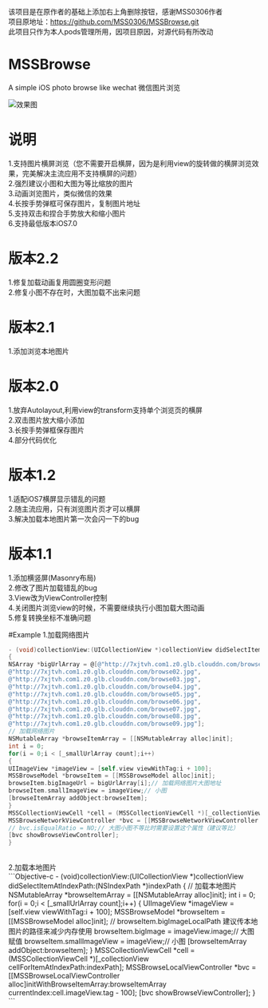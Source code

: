 该项目是在原作者的基础上添加右上角删除按钮，感谢MSS0306作者<br/>
项目原地址：https://github.com/MSS0306/MSSBrowse.git<br/>
此项目只作为本人pods管理所用，因项目原因，对源代码有所改动<br/>

# MSSBrowse
A simple iOS photo browse like wechat 微信图片浏览

![效果图](https://raw.githubusercontent.com/MSS0306/MSSBrowse/master/browse.gif)

# 说明
1.支持图片横屏浏览（您不需要开启横屏，因为是利用view的旋转做的横屏浏览效果，完美解决主流应用不支持横屏的问题）<br/>
2.强烈建议小图和大图为等比缩放的图片<br/>
3.动画浏览图片，类似微信的效果<br/>
4.长按手势弹框可保存图片，复制图片地址<br/>
5.支持双击和捏合手势放大和缩小图片<br/>
6.支持最低版本iOS7.0

# 版本2.2
1.修复加载动画复用圆圈变形问题<br/>
2.修复小图不存在时，大图加载不出来问题

# 版本2.1
1.添加浏览本地图片

# 版本2.0
1.放弃Autolayout,利用view的transform支持单个浏览页的横屏<br/>
2.双击图片放大缩小添加<br/>
3.长按手势弹框保存图片<br/>
4.部分代码优化

# 版本1.2
1.适配iOS7横屏显示错乱的问题<br/>
2.随主流应用，只有浏览图片页才可以横屏<br/>
3.解决加载本地图片第一次会闪一下的bug

# 版本1.1
1.添加横竖屏(Masonry布局)<br/>
2.修改了图片加载错乱的bug<br/>
3.View改为ViewController控制<br/>
4.关闭图片浏览view的时候，不需要继续执行小图加载大图动画<br/>
5.修复转换坐标不准确问题

#Example
1.加载网络图片<br/>
```Objective-c
- (void)collectionView:(UICollectionView *)collectionView didSelectItemAtIndexPath:(NSIndexPath *)indexPath
{
NSArray *bigUrlArray = @[@"http://7xjtvh.com1.z0.glb.clouddn.com/browse01.jpg",
@"http://7xjtvh.com1.z0.glb.clouddn.com/browse02.jpg",
@"http://7xjtvh.com1.z0.glb.clouddn.com/browse03.jpg",
@"http://7xjtvh.com1.z0.glb.clouddn.com/browse04.jpg",
@"http://7xjtvh.com1.z0.glb.clouddn.com/browse05.jpg",
@"http://7xjtvh.com1.z0.glb.clouddn.com/browse06.jpg",
@"http://7xjtvh.com1.z0.glb.clouddn.com/browse07.jpg",
@"http://7xjtvh.com1.z0.glb.clouddn.com/browse08.jpg",
@"http://7xjtvh.com1.z0.glb.clouddn.com/browse09.jpg"];
// 加载网络图片
NSMutableArray *browseItemArray = [[NSMutableArray alloc]init];
int i = 0;
for(i = 0;i < [_smallUrlArray count];i++)
{
UIImageView *imageView = [self.view viewWithTag:i + 100];
MSSBrowseModel *browseItem = [[MSSBrowseModel alloc]init];
browseItem.bigImageUrl = bigUrlArray[i];// 加载网络图片大图地址
browseItem.smallImageView = imageView;// 小图
[browseItemArray addObject:browseItem];
}
MSSCollectionViewCell *cell = (MSSCollectionViewCell *)[_collectionView cellForItemAtIndexPath:indexPath];
MSSBrowseNetworkViewController *bvc = [[MSSBrowseNetworkViewController alloc]initWithBrowseItemArray:browseItemArray currentIndex:cell.imageView.tag - 100];
// bvc.isEqualRatio = NO;// 大图小图不等比时需要设置这个属性（建议等比）
[bvc showBrowseViewController];
}
```
<br/>
2.加载本地图片<br/>
```Objective-c
- (void)collectionView:(UICollectionView *)collectionView didSelectItemAtIndexPath:(NSIndexPath *)indexPath
{
// 加载本地图片
NSMutableArray *browseItemArray = [[NSMutableArray alloc]init];
int i = 0;
for(i = 0;i < [_smallUrlArray count];i++)
{
UIImageView *imageView = [self.view viewWithTag:i + 100];
MSSBrowseModel *browseItem = [[MSSBrowseModel alloc]init];
// browseItem.bigImageLocalPath 建议传本地图片的路径来减少内存使用
browseItem.bigImage = imageView.image;// 大图赋值
browseItem.smallImageView = imageView;// 小图
[browseItemArray addObject:browseItem];
}
MSSCollectionViewCell *cell = (MSSCollectionViewCell *)[_collectionView cellForItemAtIndexPath:indexPath];
MSSBrowseLocalViewController *bvc = [[MSSBrowseLocalViewController alloc]initWithBrowseItemArray:browseItemArray currentIndex:cell.imageView.tag - 100];
[bvc showBrowseViewController];
}
```

